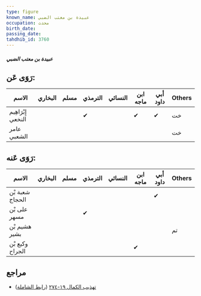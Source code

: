 ```yaml
---
type: figure
known_name: عبيدة بن معتب الضبي
occupation: محدث
birth_date:
passing_date:
tahdhib_id: 3760
---
```

##### عبيدة بن معتب الضبي

## رَوَى عَن:
| الاسم              | البخاري | مسلم | الترمذي | النسائي | ابن ماجه | أبي داود | Others |
| ------------------ | ------- | ---- | ------- | ------- | -------- | -------- | ------ |
| إِبْرَاهِيم النخعي |         |      | ✔       |         | ✔        | ✔        | خت     |
| عامر الشعبي        |         |      |         |         |          |          | خت     |
## رَوَى عَنه:
| الاسم           | البخاري | مسلم | الترمذي | النسائي | ابن ماجه | أبي داود | Others |
| --------------- | ------- | ---- | ------- | ------- | -------- | -------- | ------ |
| شعبة بْن الحجاج |         |      |         |         |          | ✔        |        |
| على بْن مسهر    |         |      | ✔       |         |          |          |        |
| هشيم بْن بشير   |         |      |         |         |          |          | تم     |
| وكيع بْن الجراح |         |      |         |         | ✔        |          |        |
## مراجع
- [تهذيب الكمال ١٩-٢٧٤](obsidian://open?vault=Tahdhib-al-Kamal&file=Figures/٣٧٦٠-عبيدة%20بن%20معتب%20الضبي) ([رابط الشاملة](https://shamela.ws/book/3722/9848))